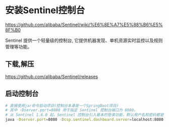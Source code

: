 # 安装Sentinel控制台

https://github.com/alibaba/Sentinel/wiki/%E6%8E%A7%E5%88%B6%E5%8F%B0

Sentinel 提供一个轻量级的控制台, 它提供机器发现、单机资源实时监控以及规则管理等功能。

## 下载,解压

https://github.com/alibaba/Sentinel/releases

## 启动控制台

```sh
# 直接使用jar命令启动项目(控制台本身是一个SpringBoot项目) 
# 其中 -Dserver.port=8080 用于指定 Sentinel 控制台端口为 8080。
# 从 Sentinel 1.6.0 起，Sentinel 控制台引入基本的登录功能，默认用户名和密码都是 sentinel。
java -Dserver.port=8080 -Dcsp.sentinel.dashboard.server=localhost:8080 -Dproject.name=sentinel-dashboard -jar sentinel-dashboard.jar
```

